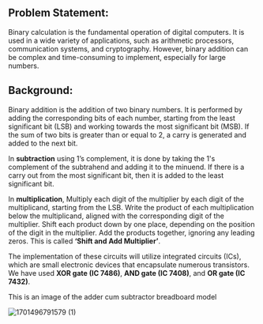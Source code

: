 ## Problem Statement: 
Binary calculation is the fundamental operation of digital computers.
It is used in a wide variety of applications, such as arithmetic processors, communication
systems, and cryptography. However, binary addition can be complex and time-consuming to
implement, especially for large numbers.

## Background: 
Binary addition is the addition of two binary numbers. It is performed by
adding the corresponding bits of each number, starting from the least significant bit (LSB)
and working towards the most significant bit (MSB). If the sum of two bits is greater than or
equal to 2, a carry is generated and added to the next bit.

In **subtraction** using 1’s complement, it is done by taking the 1's complement of the
subtrahend and adding it to the minuend. If there is a carry out from the most significant bit,
then it is added to the least significant bit.

In **multiplication**, Multiply each digit of the multiplier by each digit of the multiplicand,
starting from the LSB. Write the product of each multiplication below the multiplicand,
aligned with the corresponding digit of the multiplier. Shift each product down by one place,
depending on the position of the digit in the multiplier. Add the products together, ignoring
any leading zeros. This is called **‘Shift and Add Multiplier’**.

The implementation of these circuits will utilize integrated circuits (ICs), which are small
electronic devices that encapsulate numerous transistors. We have used **XOR gate (IC 7486)**, **AND gate (IC 7408)**, and **OR gate (IC 7432)**.

This is an image of the adder cum subtractor breadboard model

![1701496791579 (1)](https://github.com/user-attachments/assets/ba1c723a-c4da-46d1-bf90-439fe6184a8d)

